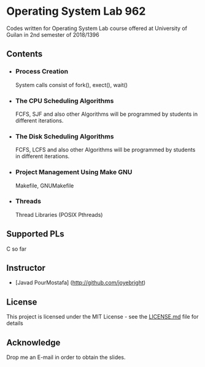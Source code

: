 # Operating System Lab 962 
Codes written for Operating System Lab course offered at University of Guilan in 2nd semester of 2018/1396

## Contents

* ### Process Creation
  System calls consist of fork(), exect(), wait()

* ### The CPU Scheduling Algorithms
  FCFS, SJF and also other Algorithms will be programmed by students in different iterations.
  
* ### The Disk Scheduling Algorithms
  FCFS, LCFS and also other Algorithms will be programmed by students in different iterations.
  
* ### Project Management Using Make GNU
  Makefile, GNUMakefile
  
* ### Threads
  Thread Libraries (POSIX Pthreads)
  
## Supported PLs
C so far

## Instructor
* [Javad PourMostafa] (http://github.com/joyebright)

## License

This project is licensed under the MIT License - see the [LICENSE.md](LICENSE.md) file for details

## Acknowledge

Drop me an E-mail in order to obtain the slides.
